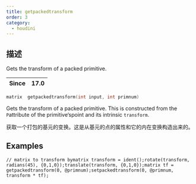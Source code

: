 ```yaml
---
title: getpackedtransform
order: 3
category:
  - houdini
---
```

    
## 描述

Gets the transform of a packed primitive.

| Since | 17.0 |
| ----- | ---- |

```c
matrix  getpackedtransform(int input, int primnum)
```

Gets the transform of a packed primitive. This is constructed from the
`P`attribute of the primitive‘spoint and its intrinsic `transform`.

获取一个打包的基元的变换。这是从基元的点的属性和它的内在变换构造出来的。

## Examples

    // matrix to transform bymatrix transform = ident();rotate(transform, radians(45), {0,1,0});translate(transform, {0,1,0});matrix tf = getpackedtransform(0, @primnum);setpackedtransform(0, @primnum, transform * tf);
